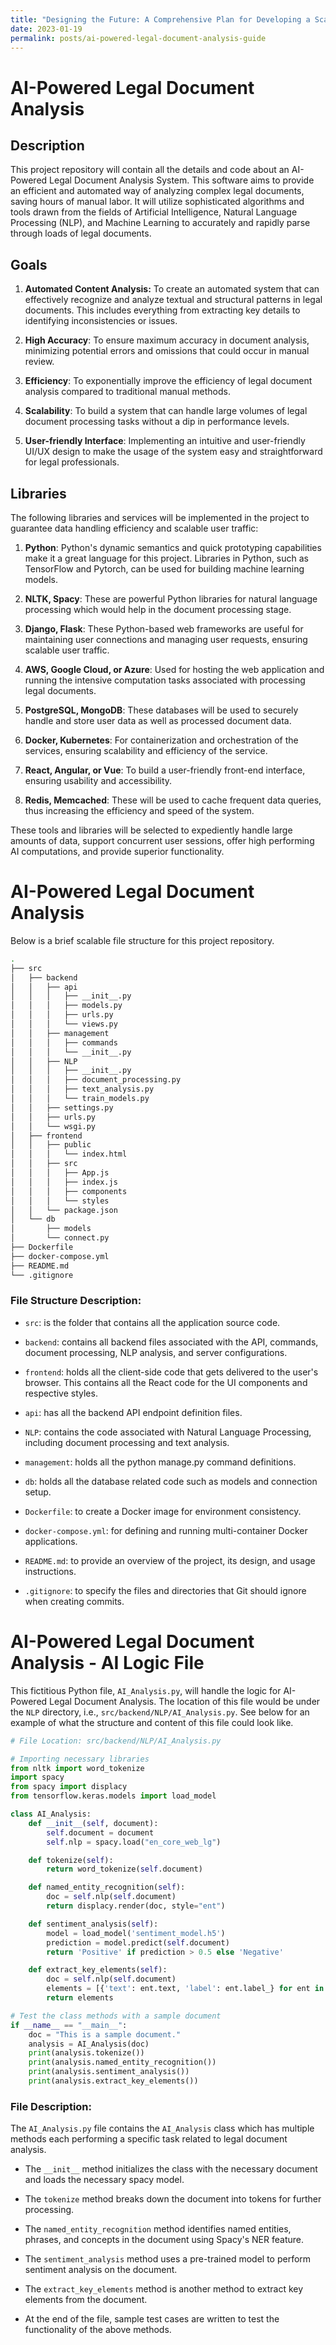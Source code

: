 ```yaml
---
title: "Designing the Future: A Comprehensive Plan for Developing a Scalable, High-Performance AI-Powered Legal Document Analysis System"
date: 2023-01-19
permalink: posts/ai-powered-legal-document-analysis-guide
---
```


# AI-Powered Legal Document Analysis

## Description

This project repository will contain all the details and code about an AI-Powered Legal Document Analysis System. This software aims to provide an efficient and automated way of analyzing complex legal documents, saving hours of manual labor. It will utilize sophisticated algorithms and tools drawn from the fields of Artificial Intelligence, Natural Language Processing (NLP), and Machine Learning to accurately and rapidly parse through loads of legal documents.

## Goals

1. **Automated Content Analysis:** To create an automated system that can effectively recognize and analyze textual and structural patterns in legal documents. This includes everything from extracting key details to identifying inconsistencies or issues.

2. **High Accuracy**: To ensure maximum accuracy in document analysis, minimizing potential errors and omissions that could occur in manual review.

3. **Efficiency**: To exponentially improve the efficiency of legal document analysis compared to traditional manual methods.

4. **Scalability**: To build a system that can handle large volumes of legal document processing tasks without a dip in performance levels.

5. **User-friendly Interface**: Implementing an intuitive and user-friendly UI/UX design to make the usage of the system easy and straightforward for legal professionals.

## Libraries

The following libraries and services will be implemented in the project to guarantee data handling efficiency and scalable user traffic:

1. **Python**: Python's dynamic semantics and quick prototyping capabilities make it a great language for this project. Libraries in Python, such as TensorFlow and Pytorch, can be used for building machine learning models.

2. **NLTK, Spacy**: These are powerful Python libraries for natural language processing which would help in the document processing stage.

3. **Django, Flask**: These Python-based web frameworks are useful for maintaining user connections and managing user requests, ensuring scalable user traffic.

4. **AWS, Google Cloud, or Azure**: Used for hosting the web application and running the intensive computation tasks associated with processing legal documents.

5. **PostgreSQL, MongoDB**: These databases will be used to securely handle and store user data as well as processed document data.

6. **Docker, Kubernetes**: For containerization and orchestration of the services, ensuring scalability and efficiency of the service.

7. **React, Angular, or Vue**: To build a user-friendly front-end interface, ensuring usability and accessibility.

8. **Redis, Memcached**: These will be used to cache frequent data queries, thus increasing the efficiency and speed of the system.

These tools and libraries will be selected to expediently handle large amounts of data, support concurrent user sessions, offer high performing AI computations, and provide superior functionality.

# AI-Powered Legal Document Analysis

Below is a brief scalable file structure for this project repository.

```bash
.
├── src
│   ├── backend
│   │   ├── api
│   │   │   ├── __init__.py
│   │   │   ├── models.py
│   │   │   ├── urls.py
│   │   │   └── views.py
│   │   ├── management
│   │   │   ├── commands
│   │   │   └── __init__.py
│   │   ├── NLP
│   │   │   ├── __init__.py
│   │   │   ├── document_processing.py
│   │   │   ├── text_analysis.py
│   │   │   └── train_models.py
│   │   ├── settings.py
│   │   ├── urls.py
│   │   └── wsgi.py
│   ├── frontend
│   │   ├── public
│   │   │   └── index.html
│   │   ├── src
│   │   │   ├── App.js
│   │   │   ├── index.js
│   │   │   ├── components
│   │   │   └── styles
│   │   └── package.json
│   └── db
│       ├── models
│       └── connect.py
├── Dockerfile
├── docker-compose.yml
├── README.md
└── .gitignore
```

### File Structure Description:

- `src`: is the folder that contains all the application source code.

- `backend`: contains all backend files associated with the API, commands, document processing, NLP analysis, and server configurations.

- `frontend`: holds all the client-side code that gets delivered to the user's browser. This contains all the React code for the UI components and respective styles.

- `api`: has all the backend API endpoint definition files.

- `NLP`: contains the code associated with Natural Language Processing, including document processing and text analysis.

- `management`: holds all the python manage.py command definitions.

- `db`: holds all the database related code such as models and connection setup.

- `Dockerfile`: to create a Docker image for environment consistency.

- `docker-compose.yml`: for defining and running multi-container Docker applications.

- `README.md`: to provide an overview of the project, its design, and usage instructions.

- `.gitignore`: to specify the files and directories that Git should ignore when creating commits.

# AI-Powered Legal Document Analysis - AI Logic File

This fictitious Python file, `AI_Analysis.py`, will handle the logic for AI-Powered Legal Document Analysis. The location of this file would be under the `NLP` directory, i.e., `src/backend/NLP/AI_Analysis.py`. See below for an example of what the structure and content of this file could look like.

```python
# File Location: src/backend/NLP/AI_Analysis.py

# Importing necessary libraries
from nltk import word_tokenize
import spacy
from spacy import displacy
from tensorflow.keras.models import load_model

class AI_Analysis:
    def __init__(self, document):
        self.document = document
        self.nlp = spacy.load("en_core_web_lg")

    def tokenize(self):
        return word_tokenize(self.document)

    def named_entity_recognition(self):
        doc = self.nlp(self.document)
        return displacy.render(doc, style="ent")

    def sentiment_analysis(self):
        model = load_model('sentiment_model.h5')
        prediction = model.predict(self.document)
        return 'Positive' if prediction > 0.5 else 'Negative'

    def extract_key_elements(self):
        doc = self.nlp(self.document)
        elements = [{'text': ent.text, 'label': ent.label_} for ent in doc.ents]
        return elements

# Test the class methods with a sample document
if __name__ == "__main__":
    doc = "This is a sample document."
    analysis = AI_Analysis(doc)
    print(analysis.tokenize())
    print(analysis.named_entity_recognition())
    print(analysis.sentiment_analysis())
    print(analysis.extract_key_elements())
```

### File Description:

The `AI_Analysis.py` file contains the `AI_Analysis` class which has multiple methods each performing a specific task related to legal document analysis.

- The `__init__` method initializes the class with the necessary document and loads the necessary spacy model.

- The `tokenize` method breaks down the document into tokens for further processing.

- The `named_entity_recognition` method identifies named entities, phrases, and concepts in the document using Spacy's NER feature.

- The `sentiment_analysis` method uses a pre-trained model to perform sentiment analysis on the document.

- The `extract_key_elements` method is another method to extract key elements from the document.

- At the end of the file, sample test cases are written to test the functionality of the above methods.

